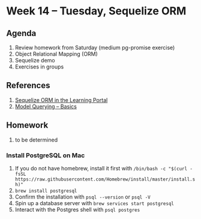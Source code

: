 # Week 14 – Tuesday, Sequelize ORM

## Agenda
1. Review homework from Saturday (medium pg-promise exercise)
1. Object Relational Mapping (ORM)
1. Sequelize demo
1. Exercises in groups

## References
1. [Sequelize ORM in the Learning Portal](https://learn.digitalcrafts.com/flex/lessons/databases/sequelize-orm/#learning-objectives)
1. [Model Querying – Basics](https://sequelize.org/master/manual/model-querying-basics.html)

## Homework
1. to be determined

### Install PostgreSQL on Mac
1. If you do not have homebrew, install it first with `/bin/bash -c "$(curl -fsSL https://raw.githubusercontent.com/Homebrew/install/master/install.sh)"`
1. `brew install postgresql`
1. Confirm the installation with `psql --version` or `psql -V`
1. Spin up a database server with `brew services start postgresql`
1. Interact with the Postgres shell with `psql postgres`
